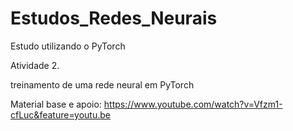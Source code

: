 # Estudos_Redes_Neurais
Estudo utilizando o PyTorch

Atividade 2.

treinamento de  uma rede neural em PyTorch



Material base e apoio: https://www.youtube.com/watch?v=Vfzm1-cfLuc&feature=youtu.be
